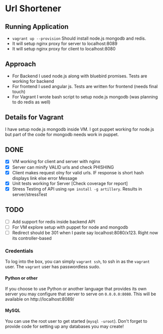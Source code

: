 # Url Shortener

## Running Application
* `vagrant up --provision` Should install node.js mongodb and redis.
* It will setup nginx proxy for server to localhost:8089 
* It will setup nginx proxy for client to localhost:8080

## Approach
* For Backend I used node.js along with bluebird promises. Tests are working for backend
* For frontend I used angular js. Tests are written for frontend (needs final touch)
* For Vagrant I wrote bash script to setup node.js mongodb (was planning to do redis as well) 

## Details for Vagrant
I have setup node.js mongodb inside VM. 
I got puppet working for node.js but part of the code for mongodb needs work in puppet.

## DONE
- [x] VM working for client and server with nginx
- [x]  Server can minify VALID urls and check PHISHING
- [x] Client makes request olny for valid urls. IF response is short hash displays link else error Message
- [x] Unit tests working for Server [Check coverage for report]
- [x] Stress Testing of API using `npm install -g artillery`. Results in server/stressTest

## TODO
- [ ] Add support for redis inside backend API
- [ ] For VM explore setup with puppet for node and mongodb
- [ ] Redirect should be 301 when I paste say localhost:8080/x123. Right now its controller-based

### Credentials
To log into the box, you can simply `vagrant ssh`, to ssh in as the `vagrant` user.
The `vagrant` user has passwordless sudo.

#### Python or other
If you choose to use Python or another language that provides its own server
you may configure that server to serve on `0.0.0.0:8080`. This will be available
on http://localhost:8089/

#### MySQL
You can use the root user to get started (`mysql -uroot`).  Don't forget to provide code for setting up any databases you may create!

